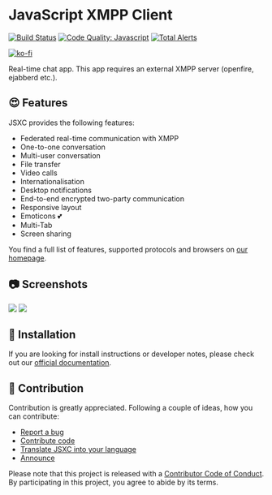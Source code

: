# JavaScript XMPP Client

[![Build Status](https://travis-ci.org/jsxc/jsxc.svg?branch=master)](https://travis-ci.org/jsxc/jsxc)
[![Code Quality: Javascript](https://img.shields.io/lgtm/grade/javascript/g/jsxc/jsxc.svg?logo=lgtm&logoWidth=18)](https://lgtm.com/projects/g/jsxc/jsxc/context:javascript)
[![Total Alerts](https://img.shields.io/lgtm/alerts/g/jsxc/jsxc.svg?logo=lgtm&logoWidth=18)](https://lgtm.com/projects/g/jsxc/jsxc/alerts)

[![ko-fi](https://www.ko-fi.com/img/githubbutton_sm.svg)](https://ko-fi.com/sualko)

Real-time chat app. This app requires an external XMPP server (openfire, ejabberd etc.).

## :heart_eyes: Features
JSXC provides the following features:

- Federated real-time communication with XMPP
- One-to-one conversation
- Multi-user conversation
- File transfer
- Video calls
- Internationalisation
- Desktop notifications
- End-to-end encrypted two-party communication
- Responsive layout
- Emoticons :two_hearts:
- Multi-Tab
- Screen sharing

You find a full list of features, supported protocols and browsers on [our homepage](http://www.jsxc.org).

## :camera: Screenshots

![](https://www.jsxc.org/images/v3.0.0/screenshot-example.png)
![](https://www.jsxc.org/assets/screenshot-nextcloud-latest.png)

## :rocket: Installation
If you are looking for install instructions or developer notes, please check out our [official documentation](https://jsxc.readthedocs.io/en/latest/index.html).

## :clap: Contribution
Contribution is greatly appreciated. Following a couple of ideas, how you can contribute:

- [Report a bug](https://jsxc.readthedocs.io/en/latest/contributor-guide.html#report-a-bug)
- [Contribute code](https://jsxc.readthedocs.io/en/latest/contributor-guide.html#contribute-code)
- [Translate JSXC into your language](https://jsxc.readthedocs.io/en/latest/contributor-guide.html#translate-jsxc-into-your-language)
- [Announce](https://jsxc.readthedocs.io/en/latest/contributor-guide.html#announce)

Please note that this project is released with a [Contributor Code of Conduct](CODE_OF_CONDUCT.md). By participating in this project, you agree to abide by its terms.
